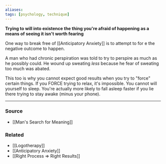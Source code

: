 ```yaml
---
aliases: 
tags: [psychology, technique]
---
```

**Trying to will into existence the thing you're afraid of happening as a means of seeing it isn't worth fearing**

One way to break free of [[Anticipatory Anxiety]] is to attempt to for e the negative outcome to happen. 

A man who had chronic perspiration was told to try to perspire as much as he possibly could. He wound up sweating *less* because he fear of sweating too much was abated. 

This too is why you cannot expect good results when you try to "force" certain things. If you FORCE trying to relax, it's impossible. You cannot will yourself to sleep. You're actually more likely to fall asleep faster if you lie there trying to stay awake (minus your phone).

---
### Source
- [[Man's Search for Meaning]]

### Related
- [[Logotherapy]]
- [[Anticipatory Anxiety]]
- [[Right Process ⇒ Right Results]]
 